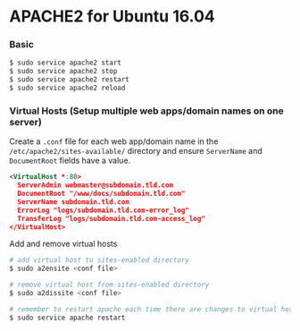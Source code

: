 # APACHE2 for Ubuntu 16.04

### Basic
````sh
$ sudo service apache2 start
$ sudo service apache2 stop
$ sudo service apache2 restart
$ sudo service apache2 reload
````

### Virtual Hosts (Setup multiple web apps/domain names on one server)
Create a `.conf` file for each web app/domain name in the `/etc/apache2/sites-available/` directory and ensure `ServerName` and `DocumentRoot` fields have a value.
````xml
<VirtualHost *:80>
  ServerAdmin webmaster@subdomain.tld.com
  DocumentRoot "/www/docs/subdomain.tld.com"
  ServerName subdomain.tld.com
  ErrorLog "logs/subdomain.tld.com-error_log"
  TransferLog "logs/subdomain.tld.com-access_log"
</VirtualHost>
````

Add and remove virtual hosts
```sh
# add virtual host to sites-enabled directory
$ sudo a2ensite <conf file>

# remove virtual host from sites-enabled directory
$ sudo a2dissite <conf file>

# remember to restart apache each time there are changes to virtual hosts
$ sudo service apache restart
```
